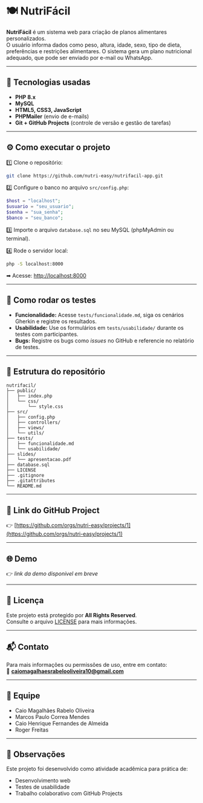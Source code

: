 
# 🍽️ NutriFácil

**NutriFácil** é um sistema web para criação de planos alimentares personalizados.  
O usuário informa dados como peso, altura, idade, sexo, tipo de dieta, preferências e restrições alimentares. O sistema gera um plano nutricional adequado, que pode ser enviado por e-mail ou WhatsApp.

---

## 🚀 Tecnologias usadas

- **PHP 8.x**
- **MySQL**
- **HTML5, CSS3, JavaScript**
- **PHPMailer** (envio de e-mails)
- **Git + GitHub Projects** (controle de versão e gestão de tarefas)

---

## ⚙️ Como executar o projeto

1️⃣ Clone o repositório:
```bash
git clone https://github.com/nutri-easy/nutrifacil-app.git
```

2️⃣ Configure o banco no arquivo `src/config.php`:
```php
$host = "localhost";
$usuario = "seu_usuario";
$senha = "sua_senha";
$banco = "seu_banco";
```

3️⃣ Importe o arquivo `database.sql` no seu MySQL (phpMyAdmin ou terminal).

4️⃣ Rode o servidor local:
```bash
php -S localhost:8000
```
➡ Acesse: [http://localhost:8000](http://localhost:8000)

---

## 🧪 Como rodar os testes

- **Funcionalidade:** Acesse `tests/funcionalidade.md`, siga os cenários Gherkin e registre os resultados.
- **Usabilidade:** Use os formulários em `tests/usabilidade/` durante os testes com participantes.
- **Bugs:** Registre os bugs como *issues* no GitHub e referencie no relatório de testes.

---

## 📂 Estrutura do repositório

```
nutrifacil/
├── public/
│   ├── index.php
│   └── css/
│       └── style.css
├── src/
│   ├── config.php
│   ├── controllers/
│   ├── views/
│   └── utils/
├── tests/
│   ├── funcionalidade.md
│   └── usabilidade/
├── slides/
│   └── apresentacao.pdf
├── database.sql
├── LICENSE
├── .gitignore
├── .gitattributes
└── README.md
```

---

## 🔗 Link do GitHub Project

👉 [https://github.com/orgs/nutri-easy/projects/1](https://github.com/orgs/nutri-easy/projects/1)

---

## 🌐 Demo

👉 *link da demo disponivel em breve*  

---

## 📜 Licença

Este projeto está protegido por **All Rights Reserved**.  
Consulte o arquivo [LICENSE](./LICENSE) para mais informações.

---

## 📬 Contato

Para mais informações ou permissões de uso, entre em contato:  
📧 **caiomagalhaesrabelooliveira10@gmail.com**

---

## 👥 Equipe

- Caio Magalhães Rabelo Oliveira  
- Marcos Paulo Correa Mendes  
- Caio Henrique Fernandes de Almeida  
- Roger Freitas  

---

## 📌 Observações

Este projeto foi desenvolvido como atividade acadêmica para prática de:
- Desenvolvimento web
- Testes de usabilidade
- Trabalho colaborativo com GitHub Projects
